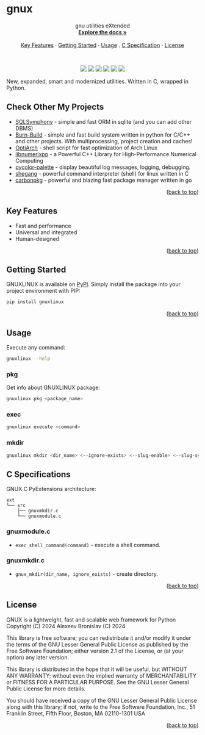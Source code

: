 # gnux

<a id="readme-top"></a> 

<div align="center">  
  <p align="center">
    gnu utilities eXtended
    <br />
    <a href="./docs/en/index.md"><strong>Explore the docs »</strong></a>
    <br />
    <br />
    <a href="#key-features">Key Features</a>
    ·
    <a href="#getting-started">Getting Started</a>
    ·
    <a href="#usage">Usage</a>
    .
    <a href="#c-specifications">C Specification</a>
    ·
    <a href="https://github.com/alexeev-prog/gnux/blob/main/LICENSE">License</a>
  </p>
</div>
<br>
<p align="center">
    <img src="https://img.shields.io/github/languages/top/alexeev-prog/gnux?style=for-the-badge">
    <img src="https://img.shields.io/github/languages/count/alexeev-prog/gnux?style=for-the-badge">
    <img src="https://img.shields.io/github/license/alexeev-prog/gnux?style=for-the-badge">
    <img src="https://img.shields.io/github/stars/alexeev-prog/gnux?style=for-the-badge">
    <img src="https://img.shields.io/github/issues/alexeev-prog/gnux?style=for-the-badge">
    <img src="https://img.shields.io/github/last-commit/alexeev-prog/gnux?style=for-the-badge">
</p>

New, expanded, smart and modernized utilities. Written in C, wrapped in Python.

## Check Other My Projects

 + [SQLSymphony](https://github.com/alexeev-prog/SQLSymphony) - simple and fast ORM in sqlite (and you can add other DBMS)
 + [Burn-Build](https://github.com/alexeev-prog/burn-build) - simple and fast build system written in python for C/C++ and other projects. With multiprocessing, project creation and caches!
 + [OptiArch](https://github.com/alexeev-prog/optiarch) - shell script for fast optimization of Arch Linux
 + [libnumerixpp](https://github.com/alexeev-prog/libnumerixpp) - a Powerful C++ Library for High-Performance Numerical Computing
 + [pycolor-palette](https://github.com/alexeev-prog/pycolor-palette) - display beautiful log messages, logging, debugging.
 + [shegang](https://github.com/alexeev-prog/shegang) - powerful command interpreter (shell) for linux written in C
 + [carbonpkg](https://github.com/alexeev-prog/carbonpkg) - powerful and blazing fast package manager written in go

<p align="right">(<a href="#readme-top">back to top</a>)</p>

## Key Features

 + Fast and performance
 + Universal and integrated
 + Human-designed

<p align="right">(<a href="#readme-top">back to top</a>)</p>

## Getting Started
GNUXLINUX is available on [PyPI](https://pypi.org/project/gnuxlinux). Simply install the package into your project environment with PIP:

```bash
pip install gnuxlinux
```

<p align="right">(<a href="#readme-top">back to top</a>)</p>

## Usage
Execute any command:

```bash
gnuxlinux --help
```

### pkg
Get info about GNUXLINUX package:

```bash
gnuxlinux pkg <package_name>
```

### exec

```bash
gnuxlinux execute <command>
```

### mkdir

```bash
gnuxlinux mkdir <dir_name> <--ignore-exists> <--slug-enable> <--slug-symbol "_">
```

## C Specifications
GNUX C PyExtensions architecture:

```
ext
└── src
    ├── gnuxmkdir.c
    └── gnuxmodule.c
```

### gnuxmodule.c

 + `exec_shell_command(command)` - execute a shell command.

### gnuxmkdir.c

 + `gnux_mkdir(dir_name, ignore_exists)` - create directory.

<p align="right">(<a href="#readme-top">back to top</a>)</p>

## License
GNUX is a lightweight, fast and scalable web framework for Python
Copyright (C) 2024  Alexeev Bronislav (C) 2024

This library is free software; you can redistribute it and/or
modify it under the terms of the GNU Lesser General Public
License as published by the Free Software Foundation; either
version 2.1 of the License, or (at your option) any later version.

This library is distributed in the hope that it will be useful,
but WITHOUT ANY WARRANTY; without even the implied warranty of
MERCHANTABILITY or FITNESS FOR A PARTICULAR PURPOSE.  See the GNU
Lesser General Public License for more details.

You should have received a copy of the GNU Lesser General Public
License along with this library; if not, write to the Free Software
Foundation, Inc., 51 Franklin Street, Fifth Floor, Boston, MA  02110-1301
USA

<p align="right">(<a href="#readme-top">back to top</a>)</p>
